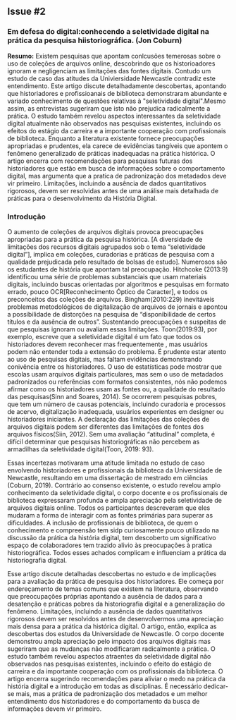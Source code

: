 ## Issue #2 

### Em defesa do digital:conhecendo a seletividade digital na prática da pesquisa hiistoriográfica. (Jon Coburn)

**Resumo:** Existem pesquisas que apontam conlcusões temerosas sobre o uso de coleções de arquivos online, descobrindo que os historioadores
ignoram e negligenciam as limitações das fontes digitais. Contudo um estudo de caso das atitudes da Univiersidade Newcastle contradiz este entendimento.
Este artigo discute detalhadamente descobertas, apontando que historiadores e profissioanais de biblioteca demonstraram abundante e variado conhecimento
de questões relativas à "seletividade digital".Mesmo assim, as entrevistas sugeriram que isto não prejudica radicalmente a  prática. O estudo também revelou aspectos interessantes da seletividade digital atualmente não observados nas pesquisas existentes, incluindo os efeitos do estágio da carreira e a importante cooperação com profissionais de biblioteca. Enquanto a literatura existente fornece preocupações apropriadas e prudentes, ela carece de evidências tangíveis que apontem o fenômeno generalizado de práticas inadequadas na prática histórica. O artigo encerra com recomendações para pesquisas futuras dos historiadores que estão em busca de informações sobre o comportamento digital, mas argumenta que a pratica de padronização dos metadados deve vir primeiro. Limitações, incluindo a ausência de dados quantitativos rigorosos, devem ser resolvidas antes de uma análise mais detalhada de práticas para o desenvolvimento da História Digital. 

### Introdução
O aumento de coleções de arquivos digitais provoca preocupações apropriadas para a prática da pesquisa histórica. [A diversidade de limitações dos recursos digitais agrupados sob o tema “seletividade digital”], implica em coleções, curadorias e práticas de pesquisa com a qualidade prejudicada pelo resultado de bolsas de estudo]. Numerosos são os estudantes de história que apontam tal preocupação. Hitchcoke (2013:9) identificou uma série de problemas substanciais que usam materiais digitais, incluindo buscas orientadas por algoritmos e pesquisas em formato errado, pouco OCR[Reconhecimento Óptico de Caracter], e todos os preconceitos das coleções de arquivos. Bingham(2010:229) inevitáveis problemas metodológicos de digitalização de arquivos de jornais e apontou a possibilidade de distorções na pesquisa de “disponibilidade de certos títulos e da ausência de outros”. Sustentando preocupações e suspeitas de que pesquisas ignoram ou avaliam essas limitações. Toon(2019:93), por exemplo, escreve que a seletividade digital é um fato que todos os historiadores devem reconhecer mas frequentemente , mas usuários podem não entender toda a extensão do problema.
É prudente estar atento ao uso de pesquisas digitais, mas faltam evidências demonstrando conivência entre os historiadores. O uso de estatísticas pode mostrar que escolas usam arquivos digitais particulares, mas  sem o uso de metadados padronizados ou referências com formatos consistentes, nós não podemos afirmar como os historiadores usam as fontes ou, a qualidade do resultado das pesquisas(Sinn and Soares, 2014). Se ocorrerem pesquisas pobres, que tem um número de causas potenciais, incluindo curadoria e processos de acervo, digitalização inadequada, usuários experientes em designer ou historiadores iniciantes. A declaração das limitações das coleções de arquivos digitais podem ser diferentes das limitações de fontes dos arquivos físicos(Siin, 2012). Sem uma avaliação “atitudinal” completa, é difícil determinar que pesquisas historiográficas não percebem as armadilhas da seletividade digital(Toon, 2019: 93).

Essas incertezas motivaram uma atitude limitada no estudo de caso envolvendo historiadores e profissionais da biblioteca da Universidade de Newcastle, resultando em uma dissertação de mestrado em ciências (Coburn, 2019). Contrário ao consenso existente, o estudo revelou amplo conhecimento da seletividade digital, o corpo docente e os profissionais de biblioteca expressaram profunda e ampla apreciação pela seletividade de arquivos digitais online. Todos os participantes descreveram que eles mudaram a forma de interagir com as fontes primárias para superar as dificuldades. A inclusão de profissionais de biblioteca, de quem o conhecimento e compreensão tem sidp curiosamente pouco utilizado na discussão da prática da história digital, tem descoberto um significativo espaço de colaboradores tem trazido alivio às preocupações à pratica historiográfica. Todos esses achados complicam e influenciam a prática da historiografia digital. 

Esse artigo discute detalhadas descobertas no estudo e de implicações para a avaliação da prática de pesquisa dos historiadores. Ele começa por endereçamento de temas comuns que existem na literatura, observando que preocupações próprias apontando a ausência de dados para a desatenção e práticas pobres da historiografia digital e a generalização do fenômeno. Limitações, incluindo a ausência de dados quantitativos rigorosos devem ser resolvidos antes de desenvolvermos uma apreciação mais densa para a prática da histórica digital. O artigo, então, explica as descobertas dos estudos da Universidade de Newcastle. O corpo docente demonstrou ampla apreciação pelo impacto dos arquivos digitais mas sugeriram que as mudanças não modificaram  radicalmente a prática. O estudo também revelou aspectos atraentes da seletividade digital não observados nas pesquisas existentes, incluindo o efeito do estágio de carreira e da importante cooperação com os profissionais da biblioteca. O artigo encerra sugerindo recomendações para aliviar o medo na prática da história digital e a introdução em todas as disciplinas. É necessário dedicar-se mais, mas a prática de padronização dos metadados e um melhor entendimento dos historiadores e do comportamento da busca de informações devem vir primeiro.

